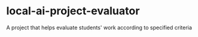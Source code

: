 # local-ai-project-evaluator
A project that helps evaluate students' work according to specified criteria

